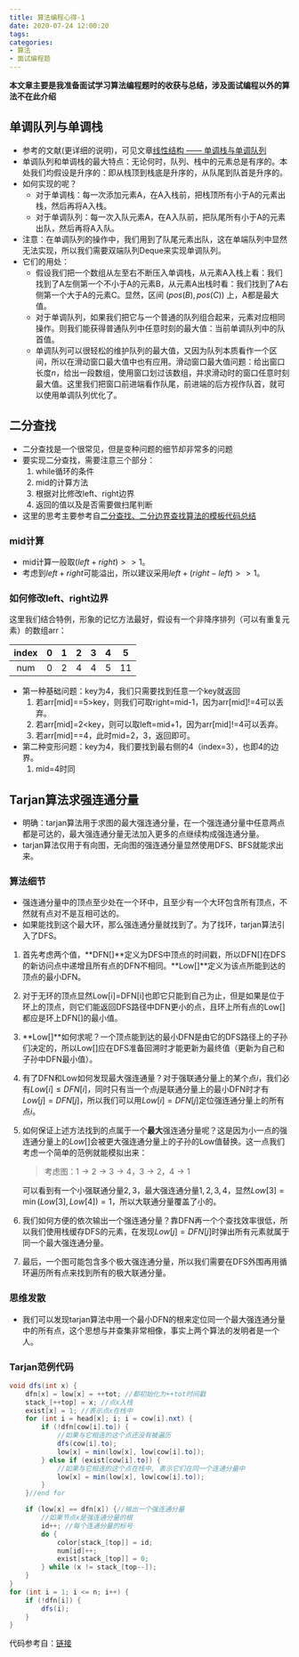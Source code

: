 ```yaml
---
title: 算法编程心得-1
date: 2020-07-24 12:00:20
tags:
categories:
- 算法
- 面试编程题
---
```


**本文章主要是我准备面试学习算法编程题时的收获与总结，涉及面试编程以外的算法不在此介绍**

<!-- more-->

## 单调队列与单调栈

+ 参考的文献(更详细的说明)，可见文章[线性结构 —— 单调栈与单调队列](https://blog.csdn.net/u011815404/article/details/86896303)
+ 单调队列和单调栈的最大特点：无论何时，队列、栈中的元素总是有序的。本处我们均假设是升序的：即从栈顶到栈底是升序的，从队尾到队首是升序的。
+ 如何实现的呢？
  + 对于单调栈：每一次添加元素A，在A入栈前，把栈顶所有小于A的元素出栈，然后再将A入栈。
  + 对于单调队列：每一次入队元素A，在A入队前，把队尾所有小于A的元素出队，然后再将A入队。
+ 注意：在单调队列的操作中，我们用到了队尾元素出队，这在单端队列中显然无法实现，所以我们需要双端队列Deque来实现单调队列。
+ 它们的用处：
  + 假设我们把一个数组从左至右不断压入单调栈，从元素A入栈上看：我们找到了A左侧第一个不小于A的元素B，从元素A出栈时看：我们找到了A右侧第一个大于A的元素C。显然，区间 $(pos(B),pos(C))$ 上，A都是最大值。
  + 对于单调队列，如果我们把它与一个普通的队列组合起来，元素对应相同操作。则我们能获得普通队列中任意时刻的最大值：当前单调队列中的队首值。
  + 单调队列可以很轻松的维护队列的最大值，又因为队列本质看作一个区间，所以在滑动窗口最大值中也有应用。滑动窗口最大值问题：给出窗口长度$n$，给出一段数组，使用窗口划过该数组，并求滑动时的窗口任意时刻最大值。这里我们把窗口前进端看作队尾，前进端的后方视作队首，就可以使用单调队列优化了。

## 二分查找

+ 二分查找是一个很常见，但是变种问题的细节却非常多的问题
+ 要实现二分查找，需要注意三个部分：
  1. while循环的条件
  2. mid的计算方法
  3. 根据对比修改left、right边界
  4. 返回的值以及是否需要做扫尾判断
+ 这里的思考主要参考自[二分查找、二分边界查找算法的模板代码总结](https://segmentfault.com/a/1190000016825704)

### mid计算

+ mid计算一般取$(left+right)>>1$。
+ 考虑到$left+right$可能溢出，所以建议采用$left+(right-left)>>1$。

### 如何修改left、right边界

这里我们结合特例，形象的记忆方法最好，假设有一个非降序排列（可以有重复元素）的数组arr：

| index | 0    |  1   |  2   |  3   |  4   |  5   |
| :---: | :--- | :--: | :--: | :--: | :--: | :--: |
|  num  | 0    |  2   |  4   |  4   |  5   |  11  |

+ 第一种基础问题：key为4，我们只需要找到任意一个key就返回
  1. 若arr[mid]==5>key，则我们可取right=mid-1，因为arr[mid]!=4可以丢弃。
  2. 若arr[mid]=2<key，则可以取left=mid+1，因为arr[mid]!=4可以丢弃。
  3. 若arr[mid]==4，此时mid=2，3，返回即可。
+ 第二种变形问题：key为4，我们要找到最右侧的4（index=3），也即4的边界。
  1. mid=4时同

## Tarjan算法求强连通分量

+ 明确：tarjan算法用于求图的最大强连通分量，在一个强连通分量中任意两点都是可达的，最大强连通分量无法加入更多的点继续构成强连通分量。
+ tarjan算法仅用于有向图，无向图的强连通分量显然使用DFS、BFS就能求出来。

### 算法细节

+ 强连通分量中的顶点至少处在一个环中，且至少有一个大环包含所有顶点，不然就有点对不是互相可达的。
+ 如果能找到这个最大环，那么强连通分量就找到了。为了找环，tarjan算法引入了DFS。

1. 首先考虑两个值，**DFN[]**定义为DFS中顶点的时间戳，所以DFN[]在DFS的新访问点中递增且所有点的DFN不相同。**Low[]**定义为该点所能到达的顶点的最小DFN。

2. 对于无环的顶点显然Low[i]=DFN[i]也即它只能到自己为止，但是如果是位于环上的顶点，则它们能返回DFS路径中DFN更小的点，且环上所有点的Low[]都应是环上DFN[]的最小值。

3. **Low[]**如何求呢？一个顶点能到达的最小DFN是由它的DFS路径上的子孙们决定的，所以Low[]应在DFS准备回溯时才能更新为最终值（更新为自己和子孙中DFN最小值）。

4. 有了DFN和Low如何发现最大强连通量？对于强联通分量上的某个点$i$，我们必有$Low[i]\leq DFN[i]$，同时只有当一个点$j$是联通分量上的最小DFN时才有$Low[j]= DFN[j]$，所以我们可以用$Low[i]=DFN[j]$定位强连通分量上的所有点$i$。

5. 如何保证上述方法找到的点属于一个**最大**强连通分量呢？这是因为小一点的强连通分量上的$Low[]$会被更大强连通分量上的子孙的Low值替换。这一点我们考虑一个简单的范例就能模拟出来：

   > 考虑图：$1\rightarrow 2\rightarrow 3\rightarrow 4$，$3\rightarrow 2$，$4\rightarrow 1$

   可以看到有一个小强联通分量$2,3$，最大强连通分量$1,2,3,4$，显然$Low[3]=\min(Low[3],Low[4])=1$，所以大联通分量覆盖了小的。

6. 我们如何方便的依次输出一个强连通分量？靠DFN再一个个查找效率很低，所以我们使用栈缓存DFS的元素，在发现$Low[j]=DFN[j]$时弹出所有元素就属于同一个最大强连通分量。

7. 最后，一个图可能包含多个极大强连通分量，所以我们需要在DFS外围再用循环遍历所有点来找到所有的极大联通分量。

### 思维发散

+ 我们可以发现tarjan算法中用一个最小DFN的根来定位同一个最大强连通分量中的所有点，这个思想与并查集非常相像，事实上两个算法的发明者是一个人。

### Tarjan范例代码

```java
void dfs(int x) {
    dfn[x] = low[x] = ++tot; //都初始化为++tot时间戳
    stack_[++top] = x; //点x入栈
    exist[x] = 1; //表示点x在栈中
    for (int i = head[x]; i; i = cow[i].nxt) {
        if (!dfn[cow[i].to]) {
            //如果与它相连的这个点还没有被遍历
            dfs(cow[i].to);
            low[x] = min(low[x], low[cow[i].to]);
        } else if (exist[cow[i].to]) {
            //如果与它相连的这个点在栈中, 表示它们在同一个连通分量中
            low[x] = min(low[x], low[cow[i].to]);
        }
    }//end for

    if (low[x] == dfn[x]) {//输出一个强连通分量
        //如果节点x是强连通分量的根
        id++; //每个连通分量的标号
        do {
            color[stack_[top]] = id;
            num[id]++;
            exist[stack_[top]] = 0;
        } while (x != stack_[top--]);
    }
}
for (int i = 1; i <= n; i++) {
    if (!dfn[i]) {
        dfs(i);
    }
}
```

代码参考自：[链接](https://juejin.im/post/6844904056821923848)

